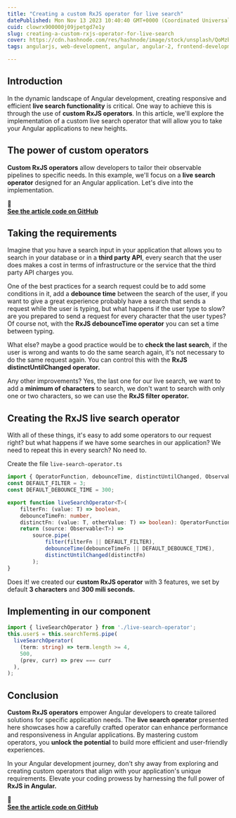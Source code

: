 ```yaml
---
title: "Creating a custom RxJS operator for live search"
datePublished: Mon Nov 13 2023 10:40:40 GMT+0000 (Coordinated Universal Time)
cuid: clowrx900000j09jpetgd7e1y
slug: creating-a-custom-rxjs-operator-for-live-search
cover: https://cdn.hashnode.com/res/hashnode/image/stock/unsplash/QoMzbNiTApY/upload/3157d09509ef771d08338073c00e0188.jpeg
tags: angularjs, web-development, angular, angular-2, frontend-development

---
```


## Introduction

In the dynamic landscape of Angular development, creating responsive and efficient **live search functionality** is critical. One way to achieve this is through the use of **custom RxJS operators**. In this article, we'll explore the implementation of a custom live search operator that will allow you to take your Angular applications to new heights.

## The power of custom operators

**Custom RxJS operators** allow developers to tailor their observable pipelines to specific needs. In this example, we'll focus on a **live search operator** designed for an Angular application. Let's dive into the implementation.

<div data-node-type="callout">
<div data-node-type="callout-emoji">🚀</div>
<div data-node-type="callout-text"><a target="_blank" rel="noopener noreferrer nofollow" href="https://github.com/rubenperegrina/rxjs-custom-operator" style="pointer-events: none"><strong>See the article code on GitHub</strong></a></div>
</div>

## Taking the requirements

Imagine that you have a search input in your application that allows you to search in your database or in a **third party API**, every search that the user does makes a cost in terms of infrastructure or the service that the third party API charges you.

One of the best practices for a search request could be to add some conditions in it, add a **debounce time** between the search of the user, if you want to give a great experience probably have a search that sends a request while the user is typing, but what happens if the user type to slow? are you prepared to send a request for every character that the user types? Of course not, with the **RxJS debounceTime operator** you can set a time between typing.

What else? maybe a good practice would be to **check the last search**, if the user is wrong and wants to do the same search again, it's not necessary to do the same request again. You can control this with the **RxJS distinctUntilChanged operator.**

Any other improvements? Yes, the last one for our live search, we want to add a **minimum of characters** to search, we don't want to search with only one or two characters, so we can use the **RxJS filter operator.**

## Creating the RxJS live search operator

With all of these things, it's easy to add some operators to our request right? but what happens if we have some searches in our application? We need to repeat this in every search? No need to.

Create the file `live-search-operator.ts`

```typescript
import { OperatorFunction, debounceTime, distinctUntilChanged, Observable, filter } from 'rxjs';
const DEFAULT_FILTER = 3;
const DEFAULT_DEBOUNCE_TIME = 300;

export function liveSearchOperator<T>(
    filterFn: (value: T) => boolean,
    debounceTimeFn: number,
    distinctFn: (value: T, otherValue: T) => boolean): OperatorFunction<T, T> {
    return (source: Observable<T>) =>
        source.pipe(
            filter(filterFn || DEFAULT_FILTER),
            debounceTime(debounceTimeFn || DEFAULT_DEBOUNCE_TIME),
            distinctUntilChanged(distinctFn)
        );
}
```

Does it! we created our **custom RxJS operator** with 3 features, we set by default **3 characters** and **300 mili seconds.**

## Implementing in our component

```typescript
import { liveSearchOperator } from './live-search-operator';
this.user$ = this.searchTerm$.pipe(
  liveSearchOperator(
    (term: string) => term.length >= 4,
    500,
    (prev, curr) => prev === curr
  ),
);
```

## Conclusion

**Custom RxJS operators** empower Angular developers to create tailored solutions for specific application needs. The **live search operator** presented here showcases how a carefully crafted operator can enhance performance and responsiveness in Angular applications. By mastering custom operators, you **unlock the potential** to build more efficient and user-friendly experiences.

In your Angular development journey, don't shy away from exploring and creating custom operators that align with your application's unique requirements. Elevate your coding prowess by harnessing the full power of **RxJS in Angular.**

<div data-node-type="callout">
<div data-node-type="callout-emoji">🚀</div>
<div data-node-type="callout-text"><a target="_blank" rel="noopener noreferrer nofollow" href="https://github.com/rubenperegrina/rxjs-custom-operator" style="pointer-events: none"><strong>See the article code on GitHub</strong></a></div>
</div>